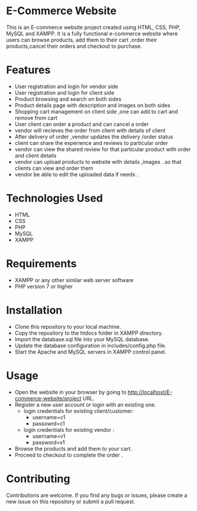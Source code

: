 
# E-Commerce Website <br>

This is an E-commerce website project created using HTML, CSS, PHP, MySQL and XAMPP. 
It is a fully functional e-commerce website where users can browse products, add them to their cart ,order their products,cancel their orders and checkout to purchase.


 # Features
- User registration and login for vendor side 
- User registration and login for client side 
- Product browsing and search on both sides
- Product details page with description and images on both sides 
- Shopping cart management on client side ,one  can add to cart and remove from cart 
- User client can order a product and can cancel a order
- vendor will recieves the order from client with details of client
- After delivery of order ,vendor updates the delivery /order status
- client can share the experience and reviews to particular order
- vendor can view the shared review for that particular product with order and client details
- vendor  can upload products to website  with details ,images ..so that clients can view  and order them
-  vendor be able to edit the uploaded data if needs .
# Technologies Used
   - HTML
   - CSS
   - PHP
   - MySQL
   - XAMPP
# Requirements
- XAMPP or any other similar web server software
- PHP version 7 or higher
# Installation
- Clone this repository to your local machine.
- Copy the repository to the htdocs folder in XAMPP directory.
- Import the database.sql file into your MySQL database.
- Update the database configuration in includes/config.php file.
- Start the Apache and MySQL servers in XAMPP control panel.
# Usage
- Open the website in your browser by going to <http://localhost/E-commerce-website/project> URL.
- Register a new user account or login with an existing one.
   - login credentials for existing client/customer:
     - username=c1 
     - passowrd=c1
   - login credentials for existing vendor :
     - username=v1
     - password=v1
- Browse the products and add them to your cart.
- Proceed to checkout to complete the order .

# Contributing
Contributions are welcome. If you find any bugs or issues, please create a new issue on this repository or submit a pull request.
